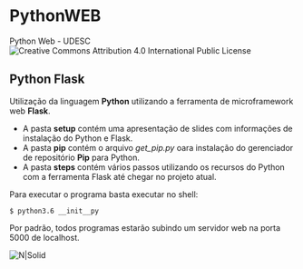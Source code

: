 # PythonWEB

Python Web - UDESC
![Creative Commons Attribution 4.0 International Public License](https://licensebuttons.net/l/by/4.0/80x15.png)

## Python Flask

Utilização da linguagem **Python** utilizando a ferramenta de microframework web **Flask**.

- A pasta **setup** contém uma apresentação de slides com informações de instalação do Python e Flask.
- A pasta **pip** contém o arquivo *get_pip.py* oara instalação do gerenciador de repositório **Pip** para Python.
- A pasta **steps** contém vários passos utilizando os recursos do Python com a ferramenta Flask até chegar no projeto atual.

Para executar o programa basta executar no shell:

```
$ python3.6 __init__py
```

Por padrão, todos programas estarão subindo um servidor web na porta 5000 de localhost.


![N|Solid](https://fiverr-res.cloudinary.com/t_main1,q_auto,f_auto/gigs/46941709/original/d5ace87ba59d0d4e5151668e60e8eaf673153ff7.jpg)
